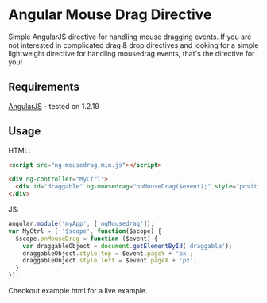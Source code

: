 Angular Mouse Drag Directive
===========

Simple AngularJS directive for handling mouse dragging events. If you are not interested in complicated drag & drop directives and looking for a simple lightweight directive for handling mousedrag events, that's the directive for you!

## Requirements
[AngularJS] - tested on 1.2.19

## Usage

HTML:
```html
<script src="ng-mousedrag.min.js"></script>

<div ng-controller="MyCtrl">
  <div id="draggable" ng-mousedrag="onMouseDrag($event);" style="position:absolute"></div>
</div>
```

JS:
```js
angular.module('myApp', ['ngMousedrag']);
var MyCtrl = [ '$scope', function($scope) {
  $scope.onMouseDrag = function ($event) {
    var draggableObject = document.getElementById('draggable');
    draggableObject.style.top = $event.pageY + 'px';
    draggableObject.style.left = $event.pageX + 'px';
  }
}];
```

Checkout example.html for a live example.

[AngularJS]:https://angularjs.org
